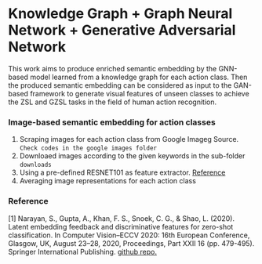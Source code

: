 # Knowledge Graph + Graph Neural Network + Generative Adversarial Network

This work aims to produce enriched semantic embedding by the GNN-based model 
learned from a knowledge graph for each action class. 
Then the produced semantic embedding can be considered as input to the GAN-based framework to generate
visual features of unseen classes to achieve the ZSL and GZSL tasks in the field of human action recognition.

### Image-based semantic embedding for action classes

1. Scraping images for each action class from Google Imageg Source. `Check codes in the google images folder`
2. Downloaed images according to the given keywords in the sub-folder `downloads`
3. Using a pre-defined RESNET101 as feature extractor. [Reference](https://github.com/akshitac8/Generative_MLZSL/tree/main/datasets/extract_features)
3. Averaging image representations for each action class

### Reference

[1] Narayan, S., Gupta, A., Khan, F. S., Snoek, C. G., & Shao, L. (2020). Latent embedding feedback and discriminative features for zero-shot classification. In Computer Vision–ECCV 2020: 16th European Conference, Glasgow, UK, August 23–28, 2020, Proceedings, Part XXII 16 (pp. 479-495). Springer International Publishing.
    [github repo.](https://github.com/akshitac8/tfvaegan)